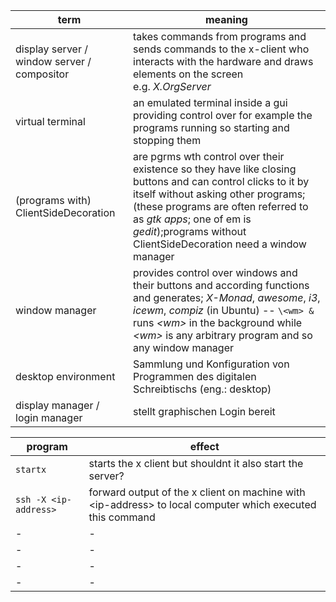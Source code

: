 |term|meaning|
|-|-|
|display server / window server / compositor |takes commands from programs and sends commands to the x-client who interacts with the hardware and draws elements on the screen</br>e.g. *X.OrgServer*|
|virtual terminal|an emulated terminal inside a gui providing control over for example the programs running so starting and stopping them|
|(programs with) ClientSideDecoration| are pgrms wth control over their existence so they have like closing buttons and can control clicks to it by itself without asking other programs;(these programs are often referred to as *gtk apps*; one of em is *gedit*);programs without ClientSideDecoration need a window manager|
|window manager | provides control over windows and their buttons and according functions and generates; *X-Monad*, *awesome*, *i3*, *icewm*, *compiz* (in Ubuntu) -- `\<wm> &` runs _\<wm>_ in the background while _\<wm>_ is any arbitrary program and so any window manager|
|desktop environment |Sammlung und Konfiguration von Programmen des digitalen Schreibtischs (eng.: desktop)|
|display manager / login manager | stellt graphischen Login bereit|


|program|effect|
|-|-|
|`startx`				|starts the x client but shouldnt it also start the server?|
|`ssh -X <ip-address>`	|forward output of the x client on machine with \<ip-address\> to local computer which executed this command|
|-						|-|
|-						|-|
|-						|-|
|-						|-|
